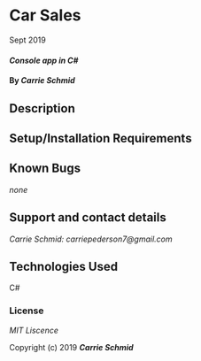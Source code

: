 
# Car Sales
Sept 2019




#### _Console app in C#_

#### By _**Carrie Schmid**_

## Description


## Setup/Installation Requirements







## Known Bugs

_none_



## Support and contact details


_Carrie Schmid: carriepederson7@gmail.com_

## Technologies Used

C#

### License

*MIT Liscence*

Copyright (c) 2019 **_Carrie Schmid_**


